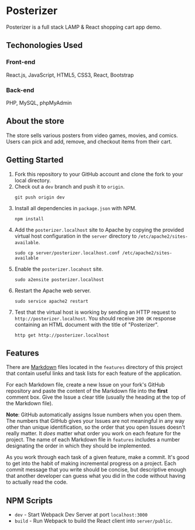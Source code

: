 # Posterizer

Posterizer is a full stack LAMP & React shopping cart app demo.

## Techonologies Used

### Front-end
React.js, JavaScript, HTML5, CSS3, React, Bootstrap

### Back-end

PHP, MySQL, phpMyAdmin

## About the store

The store sells various posters from video games, movies, and comics. Users can pick and add, remove, and checkout items from their cart.

## Getting Started

1. Fork this repository to your GitHub account and clone the fork to your local directory.
2. Check out a `dev` branch and push it to `origin`.
    ```
    git push origin dev
    ```
3. Install all dependencies in `package.json` with NPM.
    ```
    npm install
    ```
4. Add the `posterizer.localhost` site to Apache by copying the provided virtual host configuration in the `server` directory to `/etc/apache2/sites-available`.
    ```
    sudo cp server/posterizer.localhost.conf /etc/apache2/sites-available
    ```
5. Enable the `posterizer.locahost` site.
   ```
   sudo a2ensite posterizer.localhost
   ```
6. Restart the Apache web server.
   ```
   sudo service apache2 restart
   ```
7. Test that the virtual host is working by sending an HTTP request to `http://posterizer.localhost`. You should receive `200 OK` response containing an HTML document with the title of "Posterizer".
   ```
   http get http://posterizer.localhost
   ```

## Features

There are [Markdown](https://guides.github.com/features/mastering-markdown/) files located in the `features` directory of this project that contain useful links and task lists for each feature of the application.

For each Markdown file, create a new Issue on your fork's GitHub repository and paste the content of the Markdown file into the **first** comment box. Give the Issue a clear title (usually the heading at the top of the Markdown file).

**Note**: GitHub automatically assigns Issue numbers when you open them. The numbers that GitHub gives your Issues are not meaningful in any way other than unique identification, so the order that you open Issues doesn't really matter. It _does_ matter what order you work on each feature for the project. The name of each Markdown file in `features` includes a number designating the order in which they should be implemented.

As you work through each task of a given feature, make a commit. It's good to get into the habit of making incremental progress on a project. Each commit message that you write should be concise, but descriptive enough that another developer can guess what you did in the code without having to actually read the code.

## NPM Scripts

- `dev` - Start Webpack Dev Server at port `localhost:3000`
- `build` - Run Webpack to build the React client into `server/public`.
